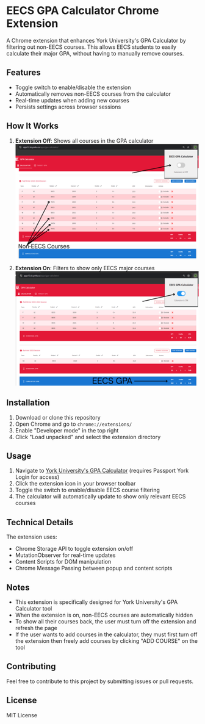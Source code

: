 # EECS GPA Calculator Chrome Extension

A Chrome extension that enhances York University's GPA Calculator by filtering out non-EECS courses. This allows EECS students to easily calculate their major GPA, without having to manually remove courses.

## Features

- Toggle switch to enable/disable the extension
- Automatically removes non-EECS courses from the calculator
- Real-time updates when adding new courses
- Persists settings across browser sessions

## How It Works

1. **Extension Off**: Shows all courses in the GPA calculator
   ![Extension Off](images/ext-off.png)

2. **Extension On**: Filters to show only EECS major courses
   ![Extension On](images/ext-on.png)

## Installation

1. Download or clone this repository
2. Open Chrome and go to `chrome://extensions/`
3. Enable "Developer mode" in the top right
4. Click "Load unpacked" and select the extension directory

## Usage

1. Navigate to [York University's GPA Calculator](https://apps12.sis.yorku.ca/apps/gpa-calculator/) (requires Passport York Login for access)
2. Click the extension icon in your browser toolbar
3. Toggle the switch to enable/disable EECS course filtering
4. The calculator will automatically update to show only relevant EECS courses

## Technical Details

The extension uses:
- Chrome Storage API to toggle extension on/off
- MutationObserver for real-time updates
- Content Scripts for DOM manipulation
- Chrome Message Passing between popup and content scripts

## Notes

- This extension is specifically designed for York University's GPA Calculator tool
- When the extension is on, non-EECS courses are automatically hidden
- To show all their courses back, the user must turn off the extension and refresh the page
- If the user wants to add courses in the calculator, they must first turn off the extension then freely add courses by clicking "ADD COURSE" on the tool

## Contributing

Feel free to contribute to this project by submitting issues or pull requests.

## License

MIT License
